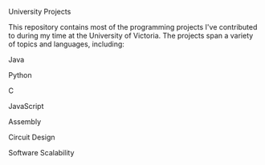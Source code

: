 University Projects

This repository contains most of the programming projects I've contributed to during my time at the University of Victoria. The projects span a variety of topics and languages, including:

Java

Python

C

JavaScript

Assembly

Circuit Design

Software Scalability




